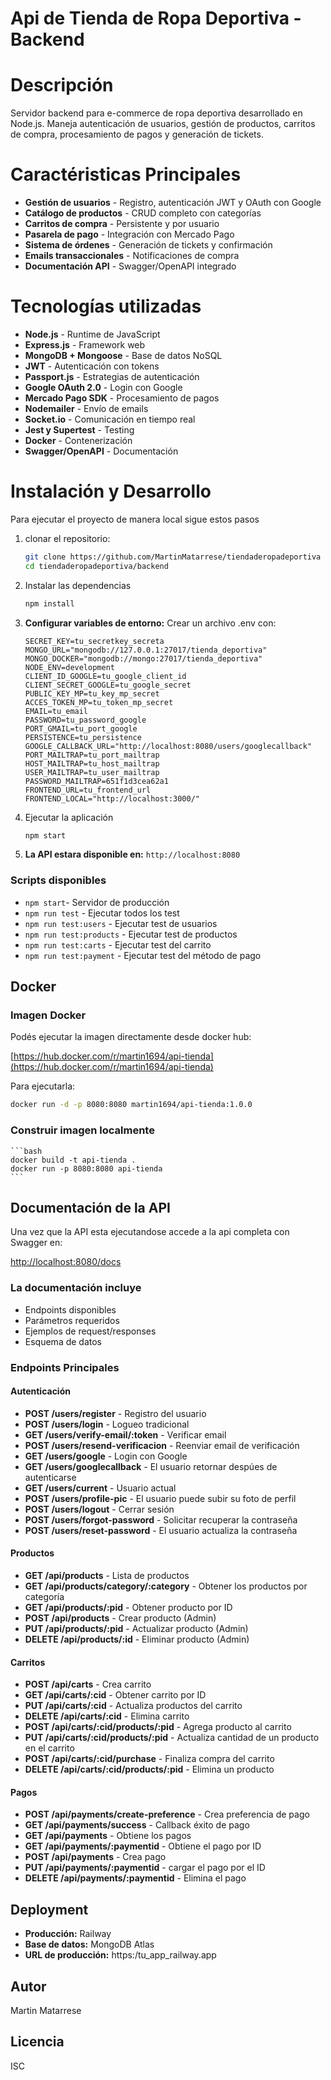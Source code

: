 # Api de Tienda de Ropa Deportiva - Backend

# Descripción
Servidor backend para e-commerce de ropa deportiva desarrollado en Node.js. Maneja autenticación de usuarios, gestión de productos, carritos de compra, procesamiento de pagos y generación de tickets.

# Caractéristicas Principales
- **Gestión de usuarios** - Registro, autenticación JWT y OAuth con Google
- **Catálogo de productos** - CRUD completo con categorías
- **Carritos de compra** - Persistente y por usuario
- **Pasarela de pago** - Integración con Mercado Pago
- **Sistema de órdenes** - Generación de tickets y confirmación
- **Emails transaccionales** - Notificaciones de compra
- **Documentación API** - Swagger/OpenAPI integrado

# Tecnologías utilizadas
- **Node.js** - Runtime de JavaScript
- **Express.js** - Framework web
- **MongoDB + Mongoose** - Base de datos NoSQL
- **JWT** - Autenticación con tokens
- **Passport.js** - Estrategias de autenticación
- **Google OAuth 2.0** - Login con Google
- **Mercado Pago SDK** - Procesamiento de pagos
- **Nodemailer** - Envío de emails
- **Socket.io** - Comunicación en tiempo real
- **Jest y Supertest** - Testing
- **Docker** - Contenerización
- **Swagger/OpenAPI** - Documentación

# Instalación y Desarrollo
Para ejecutar el proyecto de manera local sigue estos pasos

1. clonar el repositorio:

    ```bash
    git clone https://github.com/MartinMatarrese/tiendaderopadeportiva
    cd tiendaderopadeportiva/backend
    ```

2. Instalar las dependencias

    ```bash
    npm install
    ```

3. **Configurar variables de entorno:**
    Crear un archivo .env con:
    ```env
    SECRET_KEY=tu_secretkey_secreta
    MONGO_URL="mongodb://127.0.0.1:27017/tienda_deportiva"
    MONGO_DOCKER="mongodb://mongo:27017/tienda_deportiva"
    NODE_ENV=development
    CLIENT_ID_GOOGLE=tu_google_client_id
    CLIENT_SECRET_GOOGLE=tu_google_secret
    PUBLIC_KEY_MP=tu_key_mp_secret
    ACCES_TOKEN_MP=tu_token_mp_secret
    EMAIL=tu_email
    PASSWORD=tu_password_google
    PORT_GMAIL=tu_port_google
    PERSISTENCE=tu_persistence
    GOOGLE_CALLBACK_URL="http://localhost:8080/users/googlecallback"
    PORT_MAILTRAP=tu_port_mailtrap
    HOST_MAILTRAP=tu_host_mailtrap
    USER_MAILTRAP=tu_user_mailtrap
    PASSWORD_MAILTRAP=651f1d3cea62a1
    FRONTEND_URL=tu_frontend_url
    FRONTEND_LOCAL="http://localhost:3000/"
    ```


4. Ejecutar la aplicación

    ```bash
    npm start
    ```

5. **La API estara disponible en:** `http://localhost:8080`

### Scripts disponibles
- `npm start`- Servidor de producción
- `npm run test` - Ejecutar todos los test
- `npm run test:users` - Ejecutar test de usuarios
- `npm run test:products` - Ejecutar test de productos
- `npm run test:carts` - Ejecutar test del carrito
- `npm run test:payment` - Ejecutar test del método de pago

## Docker

### Imagen Docker
Podés ejecutar la imagen directamente desde docker hub:

[https://hub.docker.com/r/martin1694/api-tienda](https://hub.docker.com/r/martin1694/api-tienda)

Para ejecutarla:

```bash
docker run -d -p 8080:8080 martin1694/api-tienda:1.0.0
```
### Construir imagen localmente

    ```bash
    docker build -t api-tienda .
    docker run -p 8080:8080 api-tienda
    ```

## Documentación de la API
Una vez que la API esta ejecutandose accede a la api completa con Swagger en:

[http://localhost:8080/docs](http://localhost:8080/docs)

### La documentación incluye
- Endpoints disponibles
- Parámetros requeridos
- Ejemplos de request/responses
- Esquema de datos

### Endpoints Principales

#### Autenticación
- **POST /users/register** - Registro del usuario
- **POST /users/login** - Logueo tradicional
- **GET /users/verify-email/:token** - Verificar email
- **POST /users/resend-verificacion** - Reenviar email de verificación
- **GET /users/google** - Login con Google
- **GET /users/googlecallback** - El usuario retornar despúes de autenticarse
- **GET /users/current** - Usuario actual
- **POST /users/profile-pic** - El usuario puede subir su foto de perfil
- **POST /users/logout** - Cerrar sesión
- **POST /users/forgot-password** - Solicitar recuperar la contraseña
- **POST /users/reset-password** - El usuario actualiza la contraseña


#### Productos
- **GET /api/products** - Lista de productos
- **GET /api/products/category/:category** - Obtener los productos por categoría
- **GET /api/products/:pid** - Obtener producto por ID
- **POST /api/products** - Crear producto (Admin)
- **PUT /api/products/:pid** - Actualizar producto (Admin)
- **DELETE /api/products/:id** - Eliminar producto (Admin)

#### Carritos
- **POST /api/carts** - Crea carrito
- **GET /api/carts/:cid** - Obtener carrito por ID
- **PUT /api/carts/:cid** - Actualiza productos del carrito
- **DELETE /api/carts/:cid** - Elimina carrito
- **POST /api/carts/:cid/products/:pid** - Agrega producto al carrito
- **PUT /api/carts/:cid/products/:pid** - Actualiza cantidad de un producto en el carrito
- **POST /api/carts/:cid/purchase** - Finaliza compra del carrito
- **DELETE /api/carts/:cid/products/:pid** - Elimina un producto

#### Pagos
- **POST /api/payments/create-preference** - Crea preferencia de pago
- **GET /api/payments/success** - Callback éxito de pago
- **GET /api/payments** - Obtiene los pagos
- **GET /api/payments/:paymentid** - Obtiene el pago por ID
- **POST /api/payments** - Crea pago
- **PUT /api/payments/:paymentid** - cargar el pago por el ID
- **DELETE /api/payments/:paymentid** - Elimina el pago

## Deployment
- **Producción:** Railway
- **Base de datos:** MongoDB Atlas
- **URL de producción:** https:/tu_app_railway.app

## Autor
Martin Matarrese

## Licencia
ISC